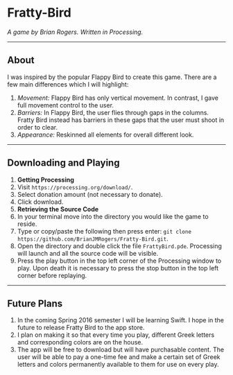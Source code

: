 # Fratty-Bird

*A game by Brian Rogers. Written in Processing.*

---
## About
I was inspired by the popular Flappy Bird to create this game. There are a few main differences which I will highlight:

1. *Movement:* Flappy Bird has only vertical movement. In contrast, I gave full movement control to the user.
2. *Barriers:* In Flappy Bird, the user flies through gaps in the columns. Fratty Bird instead has barriers in these gaps that the user must shoot in order to clear.
3. *Appearance:* Reskinned all elements for overall different look.

---
## Downloading and Playing
1. **Getting Processing**
  1. Visit ```https://processing.org/download/```.
  2. Select donation amount (not necessary to donate).
  3. Click download.
2. **Retrieving the Source Code**
  1. In your terminal move into the directory you would like the game to reside.
  2. Type or copy/paste the following then press enter: ```git clone https://github.com/BrianJMRogers/Fratty-Bird.git```.
3. Open the directory and double click the file ```FrattyBird.pde```. Processing will launch and all the source code will be visible.  
4. Press the play button in the top left corner of the Processing window to play. Upon death it is necessary to press the stop button in the top left corner before replaying.

---
## Future Plans
1. In  the coming Spring 2016 semester I will be learning Swift. I hope in the future to release Fratty Bird to the app store.
2. I plan on making it so that every time you play, different Greek letters and corresponding colors are on the house.
3. The app will be free to download but will have purchasable content. The user will be able to pay a one-time fee and make a certain set of Greek letters and colors permanently available to them for use on every play.
